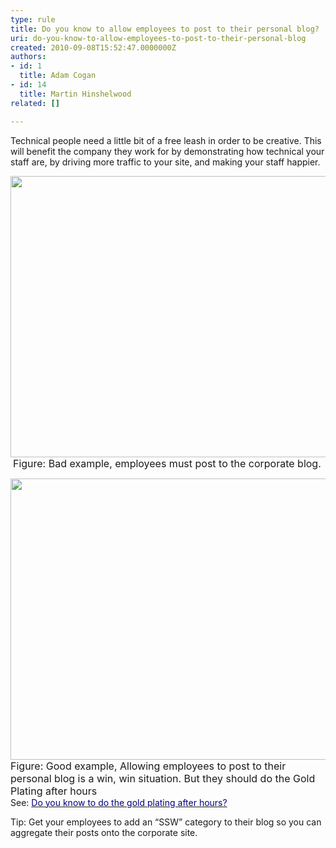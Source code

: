 ```yaml
---
type: rule
title: Do you know to allow employees to post to their personal blog?
uri: do-you-know-to-allow-employees-to-post-to-their-personal-blog
created: 2010-09-08T15:52:47.0000000Z
authors:
- id: 1
  title: Adam Cogan
- id: 14
  title: Martin Hinshelwood
related: []

---
```




<span class='intro'> Technical people need a little bit of a free leash in order to be creative. This will benefit the company they work for by demonstrating how technical your staff are, by driving more traffic to your site, and making your staff happier. 
 </span>


  <p>
    <img alt="" style="width&#58;800px;height&#58;450px;" src="/PublishingImages/RulesBloggingCorporateBad.jpg" />&#160;<font class="ms-rteCustom-FigureBad" size="+0">Figure&#58; Bad example, employees must post to the corporate blog.</font></p>
<p><img alt="" style="width&#58;800px;height&#58;450px;" src="/PublishingImages/RulesBloggingCorporateGood.jpg" /><font class="ms-rteCustom-FigureGood" size="+0">Figure&#58; Good example, Allowing employees to post to their personal blog is a win, win situation. But they should do the Gold Plating after hours</font><br>
See&#58; <a shape="rect" href="/Pages/GoldPlate.aspx" title="http&#58;//sharepoint.ssw.com.au/Standards/Communication/RulesToBetterBlogging/Pages/GoldPlate.aspx" target="_blank"><font color="#000080">Do you know to do the gold plating after hours?</font></a> </p>
<p>Tip&#58; Get your employees to add an “SSW” category to their blog so you can aggregate their posts onto the corporate site.</p>



